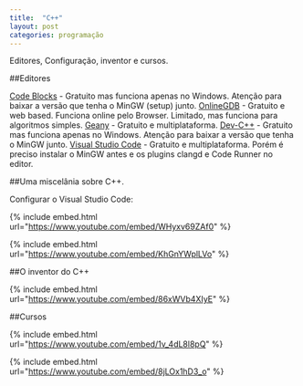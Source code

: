 ```yaml
---
title:  "C++"
layout: post
categories: programação
---
```


Editores, Configuração, inventor e cursos. 


##Editores

[Code Blocks][link1] - Gratuito mas funciona apenas no Windows. Atenção para baixar a versão que tenha o MinGW (setup) junto. 
[OnlineGDB][link2] - Gratuito e web based. Funciona online pelo Browser. Limitado, mas funciona para algoritmos simples.
[Geany][link3] - Gratuito e multiplataforma. 
[Dev-C++][link4] - Gratuito mas funciona apenas no Windows. Atenção para baixar a versão que tenha o MinGW junto. 
[Visual Studio Code][link5] - Gratuito e multiplataforma. Porém é preciso instalar o MinGW antes e os plugins clangd e Code Runner no editor.

##Uma miscelânia sobre C++.

Configurar o Visual Studio Code: 

{% include embed.html url="https://www.youtube.com/embed/WHyxv69ZAf0" %}

{% include embed.html url="https://www.youtube.com/embed/KhGnYWplLVo" %}

##O inventor do C++

{% include embed.html url="https://www.youtube.com/embed/86xWVb4XIyE" %}

##Cursos 

{% include embed.html url="https://www.youtube.com/embed/1v_4dL8l8pQ" %}

{% include embed.html url="https://www.youtube.com/embed/8jLOx1hD3_o" %}

[link1]: https://www.codeblocks.org 
[link2]: https://www.onlinegdb.com 
[link3]: https://www.geany.org 
[link4]: https://bloodshed.net 
[link5]: https://code.visualstudio.com 
